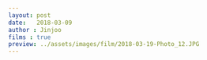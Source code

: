 ```yaml
---
layout: post
date:   2018-03-09
author : Jinjoo
films : true
preview: ../assets/images/film/2018-03-19-Photo_12.JPG
---
```

